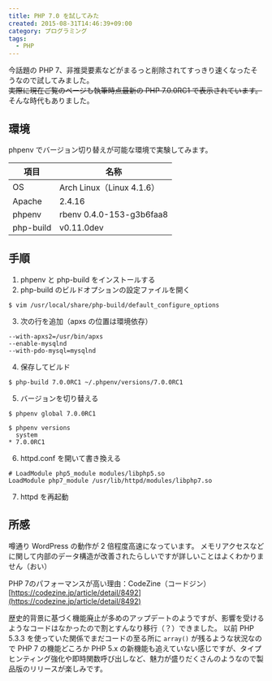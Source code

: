 ```yaml
---
title: PHP 7.0 を試してみた
created: 2015-08-31T14:46:39+09:00
category: プログラミング
tags:
  - PHP
---
```

今話題の PHP 7、非推奨要素などがまるっと削除されてすっきり速くなったそうなので試してみました。  
~~実際に現在ご覧のページも執筆時点最新の PHP 7.0.0RC1 で表示されています。~~そんな時代もありました。

## 環境

phpenv でバージョン切り替えが可能な環境で実験してみます。

| 項目      | 名称                      |
| --------- | ------------------------- |
| OS        | Arch Linux（Linux 4.1.6） |
| Apache    | 2.4.16                    |
| phpenv    | rbenv 0.4.0-153-g3b6faa8  |
| php-build | v0.11.0dev                |

<!-- more -->

## 手順

1. phpenv と php-build をインストールする
2. php-build のビルドオプションの設定ファイルを開く

```shell
$ vim /usr/local/share/php-build/default_configure_options
```

3.  次の行を追加（apxs の位置は環境依存）

```
--with-apxs2=/usr/bin/apxs
--enable-mysqlnd
--with-pdo-mysql=mysqlnd
```

4. 保存してビルド

```shell
$ php-build 7.0.0RC1 ~/.phpenv/versions/7.0.0RC1
```

5.  バージョンを切り替える

```shell
$ phpenv global 7.0.0RC1

$ phpenv versions
  system
* 7.0.0RC1
```

6. httpd.conf を開いて書き換える

```apacheconf
# LoadModule php5_module modules/libphp5.so
LoadModule php7_module /usr/lib/httpd/modules/libphp7.so
```

7. httpd を再起動

## 所感

噂通り WordPress の動作が 2 倍程度高速になっています。
メモリアクセスなどに関して内部のデータ構造が改善されたらしいですが詳しいことはよくわかりません（おい）

PHP 7のパフォーマンスが高い理由：CodeZine（コードジン）  
[https://codezine.jp/article/detail/8492](https://codezine.jp/article/detail/8492)

歴史的背景に基づく機能廃止が多めのアップデートのようですが、影響を受けるようなコードはなかったので割とすんなり移行（？）できました。
以前 PHP 5.3.3 を使っていた関係でまだコードの至る所に `array()` が残るような状況なので PHP 7 の機能どころか PHP 5.x の新機能も追えていない感じですが、タイプヒンティング強化や即時関数呼び出しなど、魅力が盛りだくさんのようなので製品版のリリースが楽しみです。
